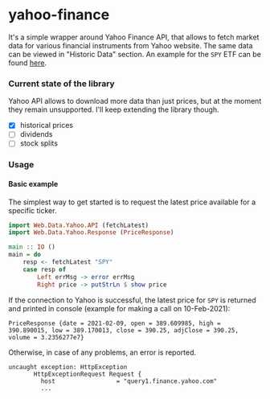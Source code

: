 # yahoo-finance

It's a simple wrapper around Yahoo Finance API, that allows to fetch market data for various financial instruments from Yahoo website. The same data can be viewed in "Historic Data" section. An example for the `SPY` ETF can be found [here](https://finance.yahoo.com/quote/SPY/history?p=SPY).

### Current state of the library

Yahoo API allows to download more data than just prices, but at the moment they remain unsupported. I'll keep extending the library though.
* [x] historical prices
* [ ] dividends
* [ ] stock splits

### Usage

#### Basic example

The simplest way to get started is to request the latest price available for a specific ticker.

```haskell
import Web.Data.Yahoo.API (fetchLatest)
import Web.Data.Yahoo.Response (PriceResponse)

main :: IO ()
main = do 
    resp <- fetchLatest "SPY"
    case resp of
        Left errMsg -> error errMsg
        Right price -> putStrLn $ show price
```

If the connection to Yahoo is successful, the latest price for `SPY` is returned and printed in console (example for making a call on 10-Feb-2021):
```console
PriceResponse {date = 2021-02-09, open = 389.609985, high = 390.890015, low = 389.170013, close = 390.25, adjClose = 390.25, volume = 3.2356277e7}
```

Otherwise, in case of any problems, an error is reported.
```console
uncaught exception: HttpException
       HttpExceptionRequest Request {
         host                 = "query1.finance.yahoo.com"
         ...
```
